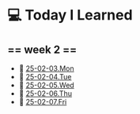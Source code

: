 # 💻 Today I Learned

## == week 2 == 

- 📅  [25-02-03.Mon](https://github.com/100-hours-a-week/kellyn.lee-TIL/blob/main/February/25-02-03%20Mon.md)
- 📅  [25-02-04.Tue](https://github.com/100-hours-a-week/kellyn.lee-TIL/blob/main/February/25-02-04%20Tue.md)
- 📅  [25-02-05.Wed](https://github.com/100-hours-a-week/kellyn.lee-TIL/blob/main/February/25-02-05%20Wed.md)
- 📅  [25-02-06.Thu](https://github.com/100-hours-a-week/kellyn.lee-TIL/blob/main/February/25-02-06%20Thu.md)
- 📅  [25-02-07.Fri](https://github.com/100-hours-a-week/kellyn.lee-TIL/blob/main/February/25-02-07%20Fri.md)
